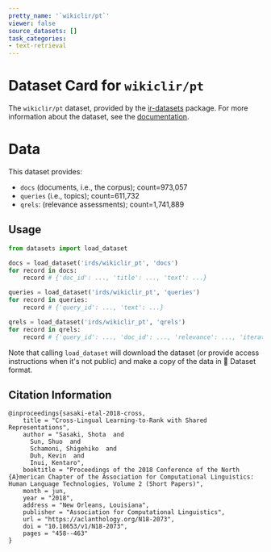 ```yaml
---
pretty_name: '`wikiclir/pt`'
viewer: false
source_datasets: []
task_categories:
- text-retrieval
---
```


# Dataset Card for `wikiclir/pt`

The `wikiclir/pt` dataset, provided by the [ir-datasets](https://ir-datasets.com/) package.
For more information about the dataset, see the [documentation](https://ir-datasets.com/wikiclir#wikiclir/pt).

# Data

This dataset provides:
 - `docs` (documents, i.e., the corpus); count=973,057
 - `queries` (i.e., topics); count=611,732
 - `qrels`: (relevance assessments); count=1,741,889


## Usage

```python
from datasets import load_dataset

docs = load_dataset('irds/wikiclir_pt', 'docs')
for record in docs:
    record # {'doc_id': ..., 'title': ..., 'text': ...}

queries = load_dataset('irds/wikiclir_pt', 'queries')
for record in queries:
    record # {'query_id': ..., 'text': ...}

qrels = load_dataset('irds/wikiclir_pt', 'qrels')
for record in qrels:
    record # {'query_id': ..., 'doc_id': ..., 'relevance': ..., 'iteration': ...}

```

Note that calling `load_dataset` will download the dataset (or provide access instructions when it's not public) and make a copy of the
data in 🤗 Dataset format.

## Citation Information

```
@inproceedings{sasaki-etal-2018-cross,
    title = "Cross-Lingual Learning-to-Rank with Shared Representations",
    author = "Sasaki, Shota  and
      Sun, Shuo  and
      Schamoni, Shigehiko  and
      Duh, Kevin  and
      Inui, Kentaro",
    booktitle = "Proceedings of the 2018 Conference of the North {A}merican Chapter of the Association for Computational Linguistics: Human Language Technologies, Volume 2 (Short Papers)",
    month = jun,
    year = "2018",
    address = "New Orleans, Louisiana",
    publisher = "Association for Computational Linguistics",
    url = "https://aclanthology.org/N18-2073",
    doi = "10.18653/v1/N18-2073",
    pages = "458--463"
}
```
